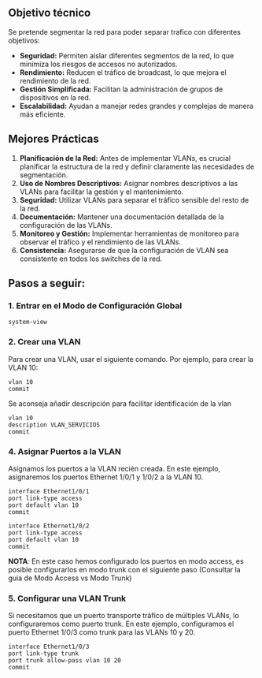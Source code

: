 ## Objetivo técnico
Se pretende segmentar la red para poder separar trafico con diferentes objetivos:

- **Seguridad:** Permiten aislar diferentes segmentos de la red, lo que minimiza los riesgos de accesos no autorizados.
- **Rendimiento:** Reducen el tráfico de broadcast, lo que mejora el rendimiento de la red.
- **Gestión Simplificada:** Facilitan la administración de grupos de dispositivos en la red.
- **Escalabilidad:** Ayudan a manejar redes grandes y complejas de manera más eficiente.

## Mejores Prácticas

1. **Planificación de la Red:** Antes de implementar VLANs, es crucial planificar la estructura de la red y definir claramente las necesidades de segmentación.
2. **Uso de Nombres Descriptivos:** Asignar nombres descriptivos a las VLANs para facilitar la gestión y el mantenimiento.
3. **Seguridad:** Utilizar VLANs para separar el tráfico sensible del resto de la red.
4. **Documentación:** Mantener una documentación detallada de la configuración de las VLANs.
5. **Monitoreo y Gestión:** Implementar herramientas de monitoreo para observar el tráfico y el rendimiento de las VLANs.
6. **Consistencia:** Asegurarse de que la configuración de VLAN sea consistente en todos los switches de la red.
   

## Pasos a seguir:

### 1. Entrar en el Modo de Configuración Global

    system-view

### 2. Crear una VLAN

Para crear una VLAN, usar el siguiente comando. Por ejemplo, para crear la VLAN 10:

    vlan 10
    commit

Se aconseja añadir descripción para facilitar identificación de la vlan

    vlan 10
    description VLAN_SERVICIOS
    commit

### 4. Asignar Puertos a la VLAN

Asignamos los puertos a la VLAN recién creada. En este ejemplo, asignaremos los puertos Ethernet 1/0/1 y 1/0/2 a la VLAN 10.

    interface Ethernet1/0/1
    port link-type access
    port default vlan 10
    commit
    
    interface Ethernet1/0/2
    port link-type access
    port default vlan 10
    commit

**NOTA**: En este caso hemos configurado los puertos en modo access, es posible configurarlos en modo trunk con el siguiente paso (Consultar la guia de Modo Access vs Modo Trunk)


### 5. Configurar una VLAN Trunk

Si necesitamos que un puerto transporte tráfico de múltiples VLANs, lo configuraremos como puerto trunk. En este ejemplo, configuramos el puerto Ethernet 1/0/3 como trunk para las VLANs 10 y 20.

```shell
interface Ethernet1/0/3
port link-type trunk
port trunk allow-pass vlan 10 20
commit
```


